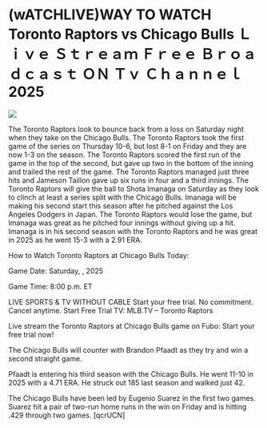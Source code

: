 # (wATCHLIVE)WAY TO WATCH Toronto Raptors vs Chicago Bulls Ｌｉｖｅ Ｓｔｒｅａｍ Ｆｒｅｅ Ｂｒｏａｄｃａｓｔ ＯＮ Ｔｖ Ｃｈａｎｎｅｌ  2025  
  
  
[![](https://i.imgur.com/qSNzIqt.png)](https://movie.rssnews.media/uBoARNyaD.php)  
  
The Toronto Raptors look to bounce back from a loss on Saturday night when they take on the Chicago Bulls. The Toronto Raptors took the first game of the series on Thursday 10-6, but lost 8-1 on Friday and they are now 1-3 on the season. The Toronto Raptors scored the first run of the game in the top of the second, but gave up two in the bottom of the inning and trailed the rest of the game. The Toronto Raptors managed just three hits and Jameson Taillon gave up six runs in four and a third innings. The Toronto Raptors will give the ball to Shota Imanaga on Saturday as they look to clinch at least a series split with the Chicago Bulls. Imanaga will be making his second start this season after he pitched against the Los Angeles Dodgers in Japan. The Toronto Raptors would lose the game, but Imanaga was great as he pitched four innings without giving up a hit. Imanaga is in his second season with the Toronto Raptors and he was great in 2025 as he went 15-3 with a 2.91 ERA.

How to Watch Toronto Raptors at Chicago Bulls Today:

Game Date: Saturday, , 2025

Game Time: 8:00 p.m. ET

LIVE SPORTS & TV WITHOUT CABLE
Start your free trial. No commitment. Cancel anytime.
Start Free Trial
TV: MLB.TV – Toronto Raptors

Live stream the Toronto Raptors at Chicago Bulls game on Fubo: Start your free trial now!

The Chicago Bulls will counter with Brandon Pfaadt as they try and win a second straight game.

Pfaadt is entering his third season with the Chicago Bulls. He went 11-10 in 2025 with a 4.71 ERA. He struck out 185 last season and walked just 42.

The Chicago Bulls have been led by Eugenio Suarez in the first two games. Suarez hit a pair of two-run home runs in the win on Friday and is hitting .429 through two games. [qcrUCN]